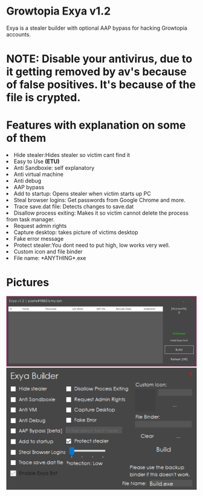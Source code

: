 <h1> Growtopia Exya v1.2</h1>
Exya is a stealer builder with optional AAP bypass for hacking Growtopia accounts.
<h1>NOTE: Disable your antivirus, due to it getting removed by av's because of false positives. It's because of the file is crypted.</h1>
<h1>Features with explanation on some of them</h1>
<li>Hide stealer:Hides stealer so victim cant find it</li>
<li>Easy to Use <b>(ETU)</b></li>
<li>Anti Sandboxie: self explanatory</li>
<li>Anti virtual machine</li>
<li>Anti debug</li>
<li>AAP bypass</li>
<li>Add to startup: Opens stealer when victim starts up PC</li>
<li>Steal browser logins: Get passwords from Google Chrome and more.</li>
<li>Trace save.dat file: Detects changes to save.dat</li>
<li>Disallow process exiting: Makes it so victim cannot delete the process from task manager.</li>
<li>Request admin rights</li>
<li>Capture desktop: takes picture of victims desktop</li>
<li>Fake error message</li>
<li>Protect stealer:You dont need to put high, low works very well.</li>
<li>Custom icon and file binder</li>
<li>File name: *ANYTHING*.exe</li>
<h1>Pictures</h1>
<img src="images\main.png" alt="Main">
<img src="images\build.png" alt="Build">
